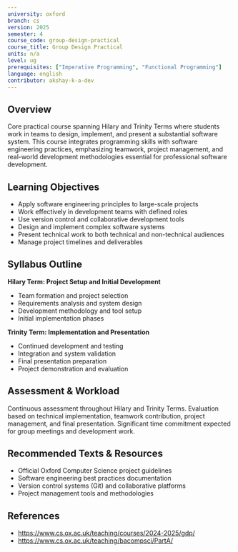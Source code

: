 ```yaml
---
university: oxford
branch: cs
version: 2025
semester: 4
course_code: group-design-practical
course_title: Group Design Practical
units: n/a
level: ug
prerequisites: ["Imperative Programming", "Functional Programming"]
language: english
contributor: akshay-k-a-dev
---
```


## Overview

Core practical course spanning Hilary and Trinity Terms where students work in teams to design, implement, and present a substantial software system. This course integrates programming skills with software engineering practices, emphasizing teamwork, project management, and real-world development methodologies essential for professional software development.

## Learning Objectives

- Apply software engineering principles to large-scale projects
- Work effectively in development teams with defined roles
- Use version control and collaborative development tools
- Design and implement complex software systems
- Present technical work to both technical and non-technical audiences
- Manage project timelines and deliverables

## Syllabus Outline

**Hilary Term: Project Setup and Initial Development**
- Team formation and project selection
- Requirements analysis and system design
- Development methodology and tool setup
- Initial implementation phases

**Trinity Term: Implementation and Presentation**
- Continued development and testing
- Integration and system validation
- Final presentation preparation
- Project demonstration and evaluation

## Assessment & Workload

Continuous assessment throughout Hilary and Trinity Terms. Evaluation based on technical implementation, teamwork contribution, project management, and final presentation. Significant time commitment expected for group meetings and development work.

## Recommended Texts & Resources

- Official Oxford Computer Science project guidelines
- Software engineering best practices documentation
- Version control systems (Git) and collaborative platforms
- Project management tools and methodologies

## References

- https://www.cs.ox.ac.uk/teaching/courses/2024-2025/gdp/
- https://www.cs.ox.ac.uk/teaching/bacompsci/PartA/
